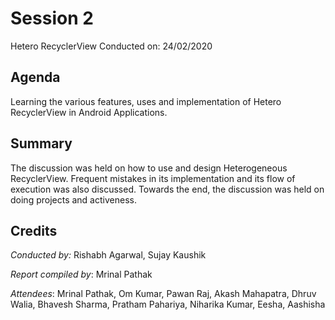 # Session 2
Hetero RecyclerView
Conducted on: 24/02/2020

## Agenda
Learning the various features, uses and implementation of Hetero RecyclerView in Android Applications.

## Summary
The discussion was held on how to use and design Heterogeneous RecyclerView. Frequent mistakes in its implementation and its flow of execution was also discussed. Towards the end, the discussion was held on doing projects and activeness.

## Credits
*Conducted by:* Rishabh Agarwal, Sujay Kaushik

*Report compiled by*: Mrinal Pathak

*Attendees*: Mrinal Pathak, Om Kumar, Pawan Raj, Akash Mahapatra, Dhruv Walia, Bhavesh Sharma, Pratham Pahariya, Niharika Kumar, Eesha, Aashisha
